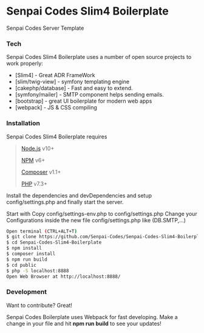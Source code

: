 # Senpai Codes Slim4 Boilerplate

Senpai Codes Server Template

### Tech

Senpai Codes Slim4 Boilerplate uses a number of open source projects to work properly:

* [Slim4] - Great ADR FrameWork
* [slim/twig-view] - symfony templating engine
* [cakephp/database] - Fast and easy to extend.
* [symfony/mailer] - SMTP component helps sending emails. 
* [bootstrap] - great UI boilerplate for modern web apps
* [webpack] - JS & CSS compiling

### Installation

Senpai Codes Slim4 Boilerplate requires

> [Node.js](https://nodejs.org/) v10+
>
> [NPM](https://nodejs.org/) v6+
>
> [Composer](https://getcomposer.org/) v1.1+
>
> [PHP](#) v7.3+

Install the dependencies and devDependencies and setup config/settings.php and finally start the server.

Start with 
Copy config/settings-env.php to config/settings.php
Change your Configurations inside the new file config/settings.php like (DB.SMTP,...)


```sh
Open terminal (CTRL+ALT+T)
$ git clone https://github.com/Senpai-Codes/Senpai-Codes-Slim4-Boilerplate.git
$ cd Senpai-Codes-Slim4-Boilerplate
$ npm install 
$ composer install
$ npm run build
$ cd public
$ php -S localhost:8888
Open Web Browser at http://localhost:8888/
```

### Development

Want to contribute? Great!

Senpai Codes Boilerplate uses Webpack for fast developing.
Make a change in your file and hit **npm run build** to see your updates!







